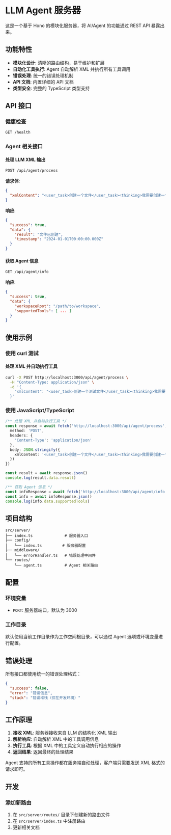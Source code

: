 # LLM Agent 服务器

这是一个基于 Hono 的模块化服务器，将 AI/Agent 的功能通过 REST API 暴露出来。

## 功能特性

- **模块化设计**: 清晰的路由结构，易于维护和扩展
- **自动化工具执行**: Agent 自动解析 XML 并执行所有工具调用
- **错误处理**: 统一的错误处理机制
- **API 文档**: 内置详细的 API 文档
- **类型安全**: 完整的 TypeScript 类型支持

## API 接口

### 健康检查

```bash
GET /health
```

### Agent 相关接口

#### 处理 LLM XML 输出

```bash
POST /api/agent/process
```

**请求体**:
```json
{
  "xmlContent": "<user_task>创建一个文件</user_task><thinking>我需要创建一个文件</thinking><tools>[{\"id\":\"1\",\"name\":\"write_file\",\"parameters\":{\"filePath\":\"test.txt\",\"content\":\"Hello World\"}}]</tools>"
}
```

**响应**:
```json
{
  "success": true,
  "data": {
    "result": "文件已创建",
    "timestamp": "2024-01-01T00:00:00.000Z"
  }
}
```

#### 获取 Agent 信息

```bash
GET /api/agent/info
```

**响应**:
```json
{
  "success": true,
  "data": {
    "workspaceRoot": "/path/to/workspace",
    "supportedTools": [ ... ]
  }
}
```

## 使用示例

### 使用 curl 测试

#### 处理 XML 并自动执行工具

```bash
curl -X POST http://localhost:3000/api/agent/process \
  -H "Content-Type: application/json" \
  -d '{
    "xmlContent": "<user_task>创建一个测试文件</user_task><thinking>我需要创建一个文件</thinking><tools>[{\"id\":\"1\",\"name\":\"write_file\",\"parameters\":{\"filePath\":\"test.txt\",\"content\":\"这是一个测试文件\"}}]</tools>"
  }'
```

### 使用 JavaScript/TypeScript

```typescript
/** 处理 XML 并自动执行工具 */
const response = await fetch('http://localhost:3000/api/agent/process', {
  method: 'POST',
  headers: {
    'Content-Type': 'application/json'
  },
  body: JSON.stringify({
    xmlContent: '<user_task>创建一个文件</user_task><thinking>我需要创建一个文件</thinking><tools>[{"id":"1","name":"write_file","parameters":{"filePath":"test.txt","content":"Hello World"}}]</tools>'
  })
})

const result = await response.json()
console.log(result.data.result)

/** 获取 Agent 信息 */
const infoResponse = await fetch('http://localhost:3000/api/agent/info')
const info = await infoResponse.json()
console.log(info.data.supportedTools)
```

## 项目结构

```
src/server/
├── index.ts              # 服务器入口
├── config/
│   └── index.ts         # 服务器配置
├── middleware/
│   └── errorHandler.ts   # 错误处理中间件
└── routes/
    └── agent.ts          # Agent 相关路由
```

## 配置

### 环境变量

- `PORT`: 服务器端口，默认为 3000

### 工作目录

默认使用当前工作目录作为工作空间根目录，可以通过 Agent 选项或环境变量进行配置。

## 错误处理

所有接口都使用统一的错误处理格式：

```json
{
  "success": false,
  "error": "错误信息",
  "stack": "错误堆栈（仅在开发环境）"
}
```

## 工作原理

1. **接收 XML**: 服务器接收来自 LLM 的结构化 XML 输出
2. **解析响应**: 自动解析 XML 中的工具调用信息
3. **执行工具**: 根据 XML 中的工具定义自动执行相应的操作
4. **返回结果**: 返回最终的处理结果

Agent 支持的所有工具操作都在服务端自动处理，客户端只需要发送 XML 格式的请求即可。

## 开发

### 添加新路由

1. 在 `src/server/routes/` 目录下创建新的路由文件
2. 在 `src/server/index.ts` 中注册路由
3. 更新相关文档
